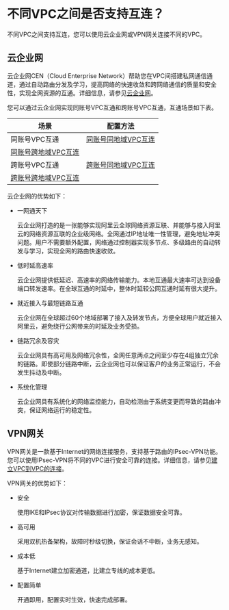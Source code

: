 # 不同VPC之间是否支持互连？

不同VPC之间支持互连，您可以使用云企业网或VPN网关连接不同的VPC。

## 云企业网

云企业网CEN（Cloud Enterprise Network）帮助您在VPC间搭建私网通信通道，通过自动路由分发及学习，提高网络的快速收敛和跨网络通信的质量和安全性，实现全网资源的互通。详细信息，请参见[云企业网]()。

您可以通过云企业网实现同账号VPC互通和跨账号VPC互通，互通场景如下表。

|场景|配置方法|
|--|----|
|同账号VPC互通|[同账号同地域VPC互连]()|
|[同账号跨地域VPC互连]()|
|跨账号VPC互通|[跨账号同地域VPC互连]()|
|[跨账号跨地域VPC互连]()|

云企业网的优势如下：

-   一网通天下

    云企业网打造的是一张能够实现阿里云全球网络资源互联、并能够与接入阿里云的网络资源互联的企业级网络。全网通过IP地址唯一性管理，避免地址冲突问题。用户不需要额外配置，网络通过控制器实现多节点、多级路由的自动转发与学习，实现全网的路由快速收敛。

-   低时延高速率

    云企业网提供低延迟、高速率的网络传输能力。本地互通最大速率可达到设备端口转发速率。在全球互通的时延中，整体时延较公网互通时延有很大提升。

-   就近接入与最短链路互通

    云企业网在全球超过60个地域部署了接入及转发节点，方便全球用户就近接入阿里云，避免绕行公网带来的时延及业务受损。

-   链路冗余及容灾

    云企业网具有高可用及网络冗余性，全网任意两点之间至少存在4组独立冗余的链路。即使部分链路中断，云企业网也可以保证客户的业务正常运行，不会发生抖动及中断。

-   系统化管理

    云企业网具有系统化的网络监控能力，自动检测由于系统变更而导致的路由冲突，保证网络运行的稳定性。


## VPN网关

VPN网关是一款基于Internet的网络连接服务，支持基于路由的IPsec-VPN功能。您可以使用IPsec-VPN将不同的VPC进行安全可靠的连接。详细信息，请参见[建立VPC到VPC的连接](/cn.zh-CN/用户指南/配置IPsec-VPN/建立VPC到VPC的连接.md)。

VPN网关的优势如下：

-   安全

    使用IKE和IPsec协议对传输数据进行加密，保证数据安全可靠。

-   高可用

    采用双机热备架构，故障时秒级切换，保证会话不中断，业务无感知。

-   成本低

    基于Internet建立加密通道，比建立专线的成本更低。

-   配置简单

    开通即用，配置实时生效，快速完成部署。


